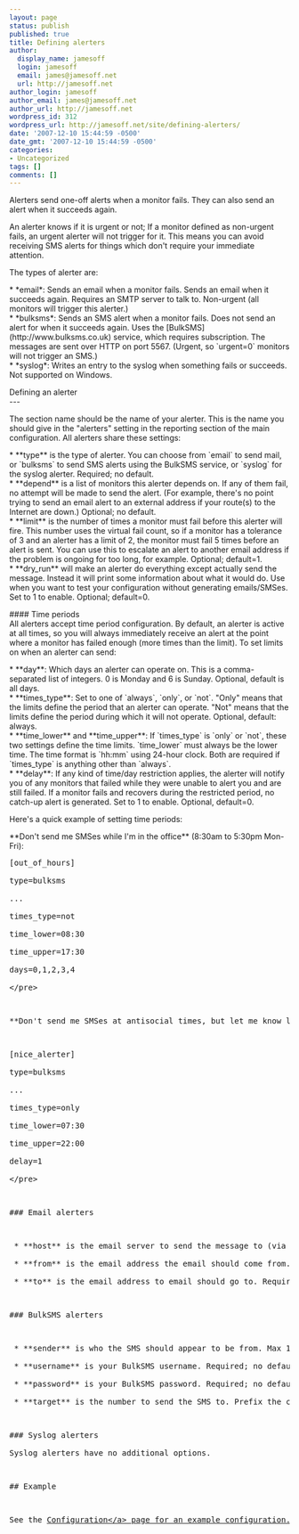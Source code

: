 ```yaml
---
layout: page
status: publish
published: true
title: Defining alerters
author:
  display_name: jamesoff
  login: jamesoff
  email: james@jamesoff.net
  url: http://jamesoff.net
author_login: jamesoff
author_email: james@jamesoff.net
author_url: http://jamesoff.net
wordpress_id: 312
wordpress_url: http://jamesoff.net/site/defining-alerters/
date: '2007-12-10 15:44:59 -0500'
date_gmt: '2007-12-10 15:44:59 -0500'
categories:
- Uncategorized
tags: []
comments: []
---
```

<p>Alerters send one-off alerts when a monitor fails. They can also send an alert when it succeeds again.</p>
<p>An alerter knows if it is urgent or not; If a monitor defined as non-urgent fails, an urgent alerter will not trigger for it. This means you can avoid receiving SMS alerts for things which don't require your immediate attention.</p>
<p>The types of alerter are:</p>
<p> * *email*: Sends an email when a monitor fails. Sends an email when it succeeds again. Requires an SMTP server to talk to. Non-urgent (all monitors will trigger this alerter.)<br />
 * *bulksms*: Sends an SMS alert when a monitor fails. Does not send an alert for when it succeeds again. Uses the [BulkSMS](http:&#47;&#47;www.bulksms.co.uk) service, which requires subscription. The messages are sent over HTTP on port 5567. (Urgent, so `urgent=0` monitors will not trigger an SMS.)<br />
 * *syslog*: Writes an entry to the syslog when something fails or succeeds. Not supported on Windows.</p>
<p>Defining an alerter<br />
---</p>
<p>The section name should be the name of your alerter. This is the name you should give in the "alerters" setting in the reporting section of the main configuration. All alerters share these settings:</p>
<p> * **type** is the type of alerter. You can choose from `email` to send mail, or `bulksms` to send SMS alerts using the BulkSMS service, or `syslog` for the syslog alerter. Required; no default.<br />
 * **depend** is a list of monitors this alerter depends on. If any of them fail, no attempt will be made to send the alert. (For example, there's no point trying to send an email alert to an external address if your route(s) to the Internet are down.) Optional; no default.<br />
 * **limit** is the number of times a monitor must fail before this alerter will fire. This number uses the virtual fail count, so if a monitor has a tolerance of 3 and an alerter has a limit of 2, the monitor must fail 5 times before an alert is sent. You can use this to escalate an alert to another email address if the problem is ongoing for too long, for example. Optional; default=1.<br />
 * **dry_run** will make an alerter do everything except actually send the message. Instead it will print some information about what it would do. Use when you want to test your configuration without generating emails&#47;SMSes. Set to 1 to enable. Optional; default=0.</p>
<p>#### Time periods<br />
All alerters accept time period configuration. By default, an alerter is active at all times, so you will always immediately receive an alert at the point where a monitor has failed enough (more times than the limit). To set limits on when an alerter can send:</p>
<p> * **day**: Which days an alerter can operate on. This is a comma-separated list of integers. 0 is Monday and 6 is Sunday. Optional, default is all days.<br />
 * **times_type**: Set to one of `always`, `only`, or `not`. "Only" means that the limits define the period that an alerter can operate. "Not" means that the limits define the period during which it will not operate. Optional, default: always.<br />
 * **time_lower** and **time_upper**: If `times_type` is `only` or `not`, these two settings define the time limits. `time_lower` must always be the lower time. The time format is `hh:mm` using 24-hour clock. Both are required if `times_type` is anything other than `always`.<br />
 * **delay**: If any kind of time&#47;day restriction applies, the alerter will notify you of any monitors that failed while they were unable to alert you and are still failed. If a monitor fails and recovers during the restricted period, no catch-up alert is generated. Set to 1 to enable. Optional, default=0.</p>
<p>Here's a quick example of setting time periods:</p>
<p>**Don't send me SMSes while I'm in the office** (8:30am to 5:30pm Mon-Fri):</p>
<pre lang="ini">
[out_of_hours]<br />
type=bulksms<br />
...<br />
times_type=not<br />
time_lower=08:30<br />
time_upper=17:30<br />
days=0,1,2,3,4<br />
<&#47;pre></p>
<p>**Don't send me SMSes at antisocial times, but let me know later if anything broke and didn't recover:**</p>
<pre lang="ini">
[nice_alerter]<br />
type=bulksms<br />
...<br />
times_type=only<br />
time_lower=07:30<br />
time_upper=22:00<br />
delay=1<br />
<&#47;pre></p>
<p>### Email alerters</p>
<p> * **host** is the email server to send the message to (via SMTP). Required; no default.<br />
 * **from** is the email address the email should come from. Required; no default.<br />
 * **to** is the email address to email should go to. Required; no default.</p>
<p>### BulkSMS alerters</p>
<p> * **sender** is who the SMS should appear to be from. Max 11 chars. Try to avoid non alphanumeric characters. Optional; default=SmplMntr.<br />
 * **username** is your BulkSMS username. Required; no default.<br />
 * **password** is your BulkSMS password. Required; no default.<br />
 * **target** is the number to send the SMS to. Prefix the country code but drop the +. UK example: 447777123456. Required; no default.</p>
<p>### Syslog alerters<br />
Syslog alerters have no additional options.</p>
<p>## Example</p>
<p>See the <a href="..">Configuration<&#47;a> page for an example configuration.</p>
